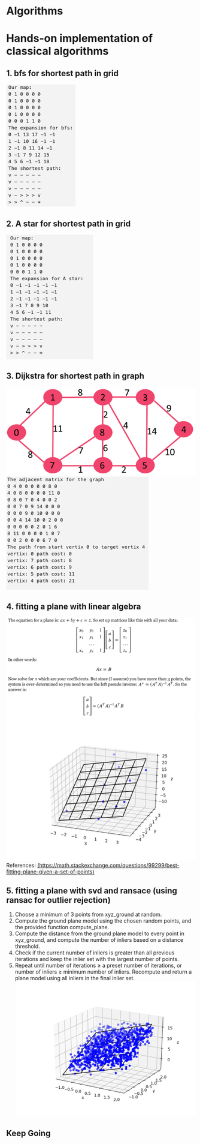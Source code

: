 # Algorithms
# Hands-on implementation of classical algorithms
## 1. bfs for shortest path in grid
![img](./Images/bfs.png)
## 2. A star for shortest path in grid
![img](./Images/A_star.png)
## 3. Dijkstra for shortest path in graph
![img](./Images/graph.jpg)
![img](./Images/dijkstra.png)
## 4. fitting a plane with linear algebra
![img](./Images/fitting_plane.png)
![img](./Images/fiting_plane_result.png)
References: 
[(https://math.stackexchange.com/questions/99299/best-fitting-plane-given-a-set-of-points)](https://math.stackexchange.com/questions/99299/best-fitting-plane-given-a-set-of-points)
## 5. fitting a plane with svd and ransace (using ransac for outlier rejection)
1. Choose a minimum of 3 points from xyz_ground at random.
2. Compute the ground plane model using the chosen random points, and the provided function compute_plane.
3. Compute the distance from the ground plane model to every point in xyz_ground, and compute the number of inliers based on a distance threshold.
4. Check if the current number of inliers is greater than all previous iterations and keep the inlier set with the largest number of points.
5. Repeat until number of iterations  ≥  a preset number of iterations, or number of inliers  ≥  minimum number of inliers.
Recompute and return a plane model using all inliers in the final inlier set.
![img](./Images/Figure_ransac.png)
## Keep Going
